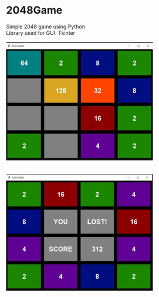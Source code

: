 # 2048Game
Simple 2048 game using Python<br>
Library used for GUI: Tkinter
<br><br>
<img src='images/2048.JPG' width='400'><br><br><br>
<img src='images/20481.JPG' width='400'>
